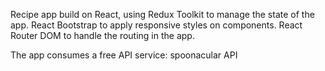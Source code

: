 Recipe app build on React, using Redux Toolkit to manage the state of the app. React Bootstrap to apply responsive styles on components. React Router DOM to handle the routing in the app.

The app consumes a free API service: spoonacular API